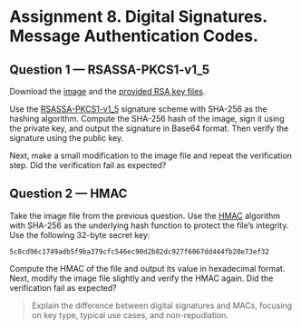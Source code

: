 # Assignment 8. Digital Signatures. Message Authentication Codes.

## Question 1 — RSASSA-PKCS1-v1_5

Download the [image](https://www.osadl.org/fileadmin/dam/images/tux-72.png) and the [provided RSA key files](https://github.com/yefimov-d/Cryptography/tree/master/Lectures/lec8).


Use the [RSASSA-PKCS1-v1_5](https://pycryptodome.readthedocs.io/en/latest/src/signature/pkcs1_v1_5.html) signature scheme with SHA-256 as the hashing algorithm. Compute the SHA-256 hash of the image, sign it using the private key, and output the signature in Base64 format. Then verify the signature using the public key.


Next, make a small modification to the image file and repeat the verification step. Did the verification fail as expected?

## Question 2 — HMAC

Take the image file from the previous question. Use the [HMAC](https://pycryptodome.readthedocs.io/en/latest/src/hash/hmac.html) algorithm with SHA-256 as the underlying hash function to protect the file’s integrity. Use the following 32-byte secret key:

```5c8cd96c1749adb5f9ba379cfc546ec90d2b82dc927f6067dd444fb20e73ef32```

Compute the HMAC of the file and output its value in hexadecimal format. Next, modify the image file slightly and verify the HMAC again. Did the verification fail as expected?

> Explain the difference between digital signatures and MACs, focusing on key type, typical use cases, and non-repudiation.